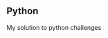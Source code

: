 **Python**
-----------------------------------------------------------------------------------------------------------------------------------------------------------------------
My solution to python challenges
